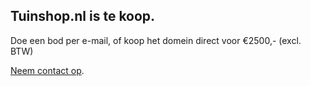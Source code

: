 ## Tuinshop.nl is te koop.

Doe een bod per e-mail, of koop het domein direct voor €2500,- (excl. BTW)

[Neem contact op](mailto:tuinshop@dsgdiensten.nl).
